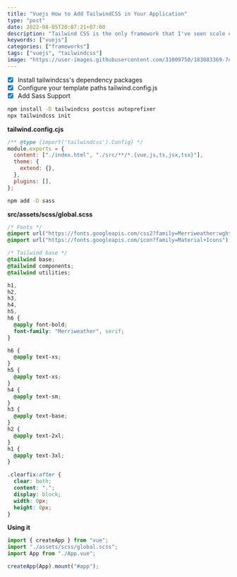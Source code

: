 ```yaml
---
title: "Vuejs How to Add TailwindCSS in Your Application"
type: "post"
date: 2022-08-05T20:07:21+07:00
description: "Tailwind CSS is the only framework that I've seen scale on large teams. It’s easy to customize, adapts to any design, and the build size is tiny "
keywords: ["vuejs"]
categories: ["frameworks"]
tags: ["vuejs", "tailwindcss"]
image: "https://user-images.githubusercontent.com/31009750/183083369-7c2d85de-bc3a-4c91-b88a-f85297d8e2c0.png"
---
```


- [x] Install tailwindcss's dependency packages
- [x] Configure your template paths tailwind.config.js
- [x] Add Sass Support

```bash
npm install -D tailwindcss postcss autoprefixer
npx tailwindcss init
```

**tailwind.config.cjs**

```js
/** @type {import('tailwindcss').Config} */
module.exports = {
  content: ["./index.html", "./src/**/*.{vue,js,ts,jsx,tsx}"],
  theme: {
    extend: {},
  },
  plugins: [],
};
```

```bash
npm add -D sass
```

**src/assets/scss/global.scss**

```scss
/* Fonts */
@import url("https://fonts.googleapis.com/css2?family=Merriweather:wght@400;700&display=swap");
@import url("https://fonts.googleapis.com/icon?family=Material+Icons");

/* Tailwind base */
@tailwind base;
@tailwind components;
@tailwind utilities;

h1,
h2,
h3,
h4,
h5,
h6 {
  @apply font-bold;
  font-family: "Merriweather", serif;
}

h6 {
  @apply text-xs;
}
h5 {
  @apply text-xs;
}
h4 {
  @apply text-sm;
}
h3 {
  @apply text-base;
}
h2 {
  @apply text-2xl;
}
h1 {
  @apply text-3xl;
}

.clearfix:after {
  clear: both;
  content: ".";
  display: block;
  width: 0px;
  height: 0px;
}
```

**Using it**

```ts
import { createApp } from "vue";
import "./assets/scss/global.scss";
import App from "./App.vue";

createApp(App).mount("#app");
```
